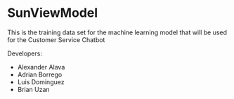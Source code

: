 # SunViewModel

This is the training data set for the machine learning model that will be used for the Customer Service Chatbot

Developers:
- Alexander Alava
- Adrian Borrego
- Luis Dominguez
- Brian Uzan
